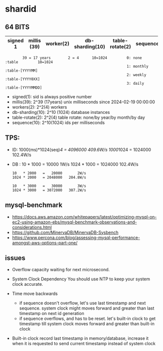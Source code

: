 # shardid

## 64 BITS
| signed 1 |  millis (39)  |  worker(2) | db-sharding(10)| table-rotate(2)  | sequence(10)  |
|----------|---------------|------------|----------------|------------------|---------------|
            39 = 17 years        2 = 4      10=1024         0: none    :table         10=1024
                                                            1: monthly :table-[YYYYMM]
                                                            2: weekly  :table-[YYYY0XX]
                                                            3: daily   :table-[YYYYMMDD]
- signed(1):        sid is always positive number
- millis(39):       2^39 (17years) unix milliseconds since 2024-02-19 00:00:00
- workers(2):       2^2(4) workers
- db-sharding(10):  2^10 (1024) database instances
- table-rotate(2):  2^2(4) table rotate: none/by year/by month/by day
- sequence(10):     2^10(1024) ids per milliseconds
  
## TPS:
- ID: 1000(ms)*1024(seq)*4 = 4096000  409.6W/s
      1000*1024            = 1024000  102.4W/s

- DB : 
      10   * 1000   =   10000       1W/s
      1024 * 1000   = 1024000   102.4W/s

      10   * 2000   =   20000       2W/s
      1024 * 2000   = 2048000   204.8W/s

      10   * 3000   =   30000       3W/s
      1024 * 3000   = 3072000   307.2W/s

## mysql-benchmark 
- https://docs.aws.amazon.com/whitepapers/latest/optimizing-mysql-on-ec2-using-amazon-ebs/mysql-benchmark-observations-and-considerations.html
- https://github.com/MinervaDB/MinervaDB-Sysbench
- https://www.percona.com/blog/assessing-mysql-performance-amongst-aws-options-part-one/

## issues
- Overflow capacity
  waiting for next microsecond.

- System Clock Dependency
  You should use NTP to keep your system clock accurate.

- Time move backwards   
  + if sequence doesn't overflow, let's use last timestamp and next sequence. system clock might moves forward and greater than last timestamp on next id generation 
  + if sequence overflows, and has to be reset. let's built-in clock to get timestamp till system clock moves forward and greater than built-in clock

- Built-in clock
  record last timestamp in memory/database, increase it when it is requested to send current timestamp instead of system clock